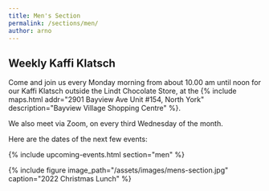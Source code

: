 ```yaml
---
title: Men's Section
permalink: /sections/men/
author: arno
---
```


## Weekly Kaffi Klatsch

Come and join us every Monday morning from about 10.00 am until noon for our
Kaffi Klatsch outside the Lindt Chocolate Store, at the {% include maps.html
addr="2901 Bayview Ave Unit #154, North York" description="Bayview Village
Shopping Centre" %}.

We also meet via Zoom, on every third Wednesday of the month.

Here are the dates of the next few events:

{% include upcoming-events.html section="men" %}

{% include figure image_path="/assets/images/mens-section.jpg" caption="2022
Christmas Lunch" %}
